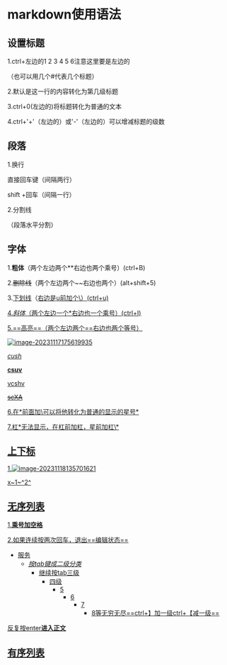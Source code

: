 # markdown使用语法

## 设置标题

1.ctrl+左边的1 2 3 4 5 6注意这里要是左边的

（也可以用几个#代表几个标题）

2.默认是这一行的内容转化为第几级标题

3.ctrl+0(左边的)将标题转化为普通的文本

4.ctrl+'+'（左边的）或'-'（左边的）可以增减标题的级数

## 段落

1.换行

直接回车键（间隔两行）

shift +回车（间隔一行）

2.分割线

（段落水平分割）

## 字体

1.**粗体**（两个左边两个**右边也两个乘号）(ctrl+B)

2.~~删除线~~（两个左边两个~~右边也两个）(alt+shift+5)

3.<u>下划线</u>（<u>右边是<u>u前加个\）(ctrl+u)

4.*斜体*（两个左边一个*右边也一个乘号）(ctrl+I)

5.==高亮==（两个左边两个==右边也两个等号）

![image-20231117175619935](C:\Users\妍\AppData\Roaming\Typora\typora-user-images\image-20231117175619935.png)

*cush*

**csuv**

<u>vcshv</u>

~~scXA~~

6.在*前面加\可以将他转化为普通的显示的星号\*

7.杠*无法显示，在杠前加杠，星前加杠\\\*

## 上下标

1.![image-20231118135701621](C:\Users\妍\AppData\Roaming\Typora\typora-user-images\image-20231118135701621.png)

x~1~^2^

## 无序列表

1.**乘号加空格** 

2.如果连续按两次回车，退出==编辑状态==

* 服务
	* *按tab键成二级分类*
		* 继续按tab三级
			* 四级
				* 5
					* 6
						* 7
							* 8等无穷无尽==ctrl+】加一级ctrl+【减一级==

反复按enter**进入正文**

## 有序列表












